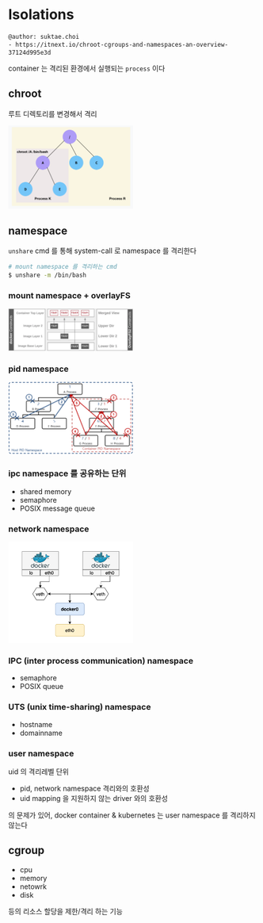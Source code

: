 # Isolations

```
@author: suktae.choi
- https://itnext.io/chroot-cgroups-and-namespaces-an-overview-37124d995e3d
```

container 는 격리된 환경에서 실행되는 `process` 이다

## chroot
루트 디렉토리를 변경해서 격리

<img src="1.png" width="50%">

## namespace
`unshare` cmd 를 통해 system-call 로 namespace 를 격리한다

```bash
# mount namespace 를 격리하는 cmd
$ unshare -m /bin/bash
```

### mount namespace + overlayFS
<img src="2.png" width="50%">

### pid namespace
<img src="3.png" width="50%">

### ipc namespace 를 공유하는 단위
- shared memory
- semaphore
- POSIX message queue

### network namespace
<img src="4.png" width="50%">

### IPC (inter process communication) namespace
- semaphore
- POSIX queue

### UTS (unix time-sharing) namespace
- hostname
- domainname 

### user namespace
uid 의 격리레벨 단위
- pid, network namespace 격리와의 호환성
- uid mapping 을 지원하지 않는 driver 와의 호환성

의 문제가 있어, docker container & kubernetes 는 user namespace 를 격리하지 않는다

## cgroup
- cpu
- memory
- netowrk
- disk

등의 리소스 할당을 제한/격리 하는 기능